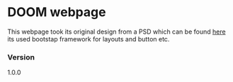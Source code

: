 # DOOM webpage

This webpage took its original design from a PSD which can be found [here](https://www.graphberry.com/item/doom-minimal-agency-template) its used bootstap framework for layouts and button etc.

### Version
1.0.0